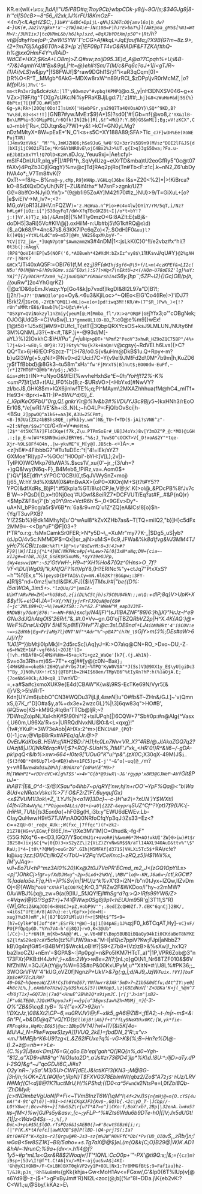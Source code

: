 KR.e:{wI(_+\vcu,]\dAj!"U5/PBD#q;Ttoy9C*b}wbpCDk-y8{j~9O/(s;$34GJg9|8-h'"cl[S0cB>~8^56_/I2xk,1J%rFU18KmOzF-<4n7j<lLAgHZ$C;`,}1U#Y'&4DC+Dp1jL-qN%]SJ6TcOQ{amvl6o|h_dw?4~}OK(#,Ja2)V7gkxF!x'~2TW}m4;e~)Nc10B=F|hJ!E>b&T%}l(AkEp6a_gM5$[%N1=WtM>V:/3UH1ivJ|tcQVMmL&b/h6[kp]szd,=8qXJbYOtXm}p5O^+|Rt`/h?vt@|dhyHoe(oP-;2wW!SYW'T'cCG>Af#kqL+JqEfaufMa;j?X9B(G?m~8z.9>,{2+\?m7Gj5Ag$6T0h>&3*[p`z|!EF09pTT4vO&R!ADiF&FTZKAf#hQ-h%@xxQHmF4Y^uRAiD-WdCE*HX2;$KcA+LO8m)>Z$.$*Q#x*w;zoijD95.3E)d_A@a?7Cpqh%+U;i&B-^7/&)*4*qmhY4)#'Bx&9gL|^It=@}ehlI:!Sm/T*(M/c&Pq6c?aJ+1[I<gTJR~(1}Ai(vLS_)w&jpy*|fS8FWJf]$^raw9DGhI1S/;i1"i<aR3qCqm[0)=[tR%O<R^T,_MMgb*6AkG~MDXw8rxW^n89\rRCl_$zDPp\jvR0rMcM$Z,|o?MfpIU$s`|JRv('S-mn<tPn3xr2g`&dc`#zkA:|lT'y8Owmzv"#vpbq!KPMPQ`@o.S,,y|nH3DNXSV046~g+xVZx>]19F/tg^T{X[g7sUKc:Ni%yPRaKBJjLgd:7];'z]##;_`hj}&8<zWuHo#&dj5S{%}8bPtx{?[{HFJQ.##lbB?Gg~yA;Rk>|20Qq!0Do!I]sUmX{'H$ebPGr,ya29Q7Ta4QVOsADY}\SQ*^9KD,B?Yw\8d,83<s<!!T][`GNB7#yw.MvE:r$9}A*)S)?sd0['#!|Gb=nf{@vo8,`Z'YX&1lB-Bx\LMP%i~5)GMipPOL/r6Qfk!IN]2b|}R[,&!^=Md}?:Y.B0}GS&mM[];Eg;wV!zKCX",CuJ=`mbIr['Rs<,CDJtqn&q7?W}+y&!:>kCf=GN0yLMg?nDzMMtyX=8W=pExE*'N_C'I<s+s5C=XY188A89;SFA>TIc`_c7F}w3H%Ee(XoWEPujTXR)[J4mv9zYVk$'_^M'^%,JmWJZHO6;hSe9JuG_%#8'92+3zr7s5B9n9(MVsz"DOI2lF&JS{d|bXIj1jC902iF1Ie;*KrG&YbNR0vE\ojC4Bx2%J>%UT.g{I>q}3gS5Owa;?Fa.u-nEJb8Ix0x7Yl!Q7OlD<KzW\8`DJcy_Yeuu9xj=|Ae!:cfyI-mSlF4DnUUR,pIq,yF|]/#PR*h,.SqVyIUzg~e\XrTD&mba)tU2eoGfRy5"0c@t07fAXv}4PqZb3Ojl|GqgY}%nv@c]Td]RAq2pjRo(Tn#Tb<F:z1c|.k~nN2,Z6'ubDyhVA4o*;,V7Tm8#vK(?QxT!~=f8/q~.B%`ns@~y,cMp,R9}WANp.VGHLq(J6bx`:I&s=Z20<%2]*|>!KiBrca?kO-8SdXQxDCyUh(NR'[~Z<Ch9>U&if4thx*'M7snF>zgnk/UZ?G{!=8b!fO>NJyi0.Yn')>"(9@b1i95ZoAY]M42fI70#Iz_}NU}>9/T=GiXuL+\[o\?|e$viE)V->M_lv?=;<?-MG,oV{oR13(JiHV.nFQZW`)='z.HqWua.n^Pio>#c4v4lw}DYiY/rM/5qT,i/Nz?h#Lg#f|iOz:i["}S38qyFqT/dW<X?qTBcGKZ8t~I|/o*t<bY!?j:!]%Y.k)T}z_kb[/&`Am(8|{%MT\y0mzO<G:8AZ!t:E{sBj&-doDH5|3aRi}5Vc#KIV@j}.oxHiIM-n:Ub#bj5\fG1k#RQ@s\d){$_aQk68/P*4nc&7s$.63KK7IPc6qZo)<7;.$OdH]F0`&uu}l?k()#Q$j=YtVL4LdC"m9~m57|@#n_VH2S6qxM\byV-^-YCV|I72_j&+_*]UqN7pt0^$Awmzmm2W`3#4nDM|1<:jsLkK(C}0^!!/e2vbz#x^hi(?`0t3b(}:mAqg\(RP8"QoVI4!EP[w5(NOF('6,*AOBueh*42#XdM:bZxIz^vy8$\1`1tKsvJ/qU#Y`}@2%gAHrr-|?BrK?&HC`x"JTi40xAQ5F:=OBI761(f,M.ez;*j)9F(`dWIhj$gf6<@\5+f/L>m\4czKPEf&>LI2c(N5u'f0(M@Nr>&!h9u9Gmv.si&^E0x\):S?]>Wq<7\nEktU=z<(/HQn~U78oE9Z'lg}%uY:YA]^]{Zy9hCHrf2xm9_%{JjnuGQBO^rGMa&rshIn4`S6y.[hp``;5ZP~l2}{)Gc)OB/p{h,{(o*uRw"]2o4YhGqrKZ){|@z1D&6pEmJk\ezy:Yp[Go4&k]p7vxd!]IkgDI&8I2L97a"D]B?\!;[j2h/`)=J7!'IUW6QIlo"p`o=Oy&.<6u3&KjiLoc>^~QIEo<ElG'Co4(IRe)>)'iDJ7?ISrk!2/|`IGrO6,-2YEh^QMQ1)<WL|o=x[o+]pd!iwq3M!!KR/#>(7^$R_)Pw%_)<{!?rUn^sMMtrE6$/Bswb]%{1>U@z\#+\4-"OSXpY=QViNokzyl1nZmiy{yeuM[@;M[Mmba_fl"/X:>a*OR@F|GE`jYfx3;o'"cOBgNek;OJOGjUdQB-=C}Vu$w[L`1J"gmmeUL1(D-8D`_?::c0@e%m9]}wE$x![$1@t58+1J5x6[]#M9>DUfcI_T{stT{|3QbpQRXYcsOS+ksJ9LMLUN./NUty6hf3M%QNMLJ3?{~#<#,T&P.)j+-@93d/M[-aYL}%}2]OxkhC:$)*HXPu"_f=j*uI`Hp>pDT+'%Pmf2"PeoV^3xhwR_HZ9oZQC75BP"/4%+l7j+&>1~wEU;5_OP}8:72}?6ty%^9x{k7k+BaQm!V`@cgsy{~RdVEI.h6Lvs({>C?QQ^Tx>6jH6!EO:PSzcz-T"[:H78/o0.S{v&uHm@DkB$1u.Q+Rpy<-m?b}uGl3Wg{+5,qNi!>@Nv0>d2:Uci:!7C=Y{v9e!9JM!Fd2d\0M^7b9m|h,KuZD6;y$fTfBbbd}@8Gk3~tu58m"xH`a^fw'FjMrxT5|B]nut$;BO00dw-EuPf,~(r*]27HT6F*Q@Hb"#/p$j;,W53-&ia+zMtD!`IN>+uNyoO&9fEI(%wvheHxh*Se^E~0h/YoHf!?2%-K%<umP7[it1jd3+t*(AU_IF0%b{B;z-$URsVO>[<HbYxd[#NwVY?zl/bcJ$,GHK8$m>IQX6jinlw!TE%;q;Pl^MAym\2MXAZhhhua(fM@hC4_mITf=He93<-8pr<i+&11-*)P=8WU^d/0}_E.{_lGpIKeO5FbU"0rg,Q[.gnkrYir@%1v&b3#%VDUYJ3c9Bjy*5~)kxHNh3/rEoOEr10$,*/e[wR[:VE'&h+:i3_N}L;~hO4LP=:FjQlbOvSci|h-<BSu`_2]ppwOQ^a1k6+=aa]K,A3U=25CPmt;<8-]9JUa{ZXz4bBShs8QE_:yFkb}y,wm^)N&_TU~f+TD(S-jAi?sVN6^z"-=2[:Nfqm/$$wJ^CE`/G<fr=V*`#eHtn&[2$*'4t5KCTA?]FldCKqe(f7k,Z\u.PTPmSoEr#_UB]J4oYx)8v[Y3mDZ^P_@:*MO)@iGH,:;|p_E-w(W4*K$NN9wiekJERY`e`$.^%&;J_7uwSO^cOCK7>V{_D!xoA$2Y"*tqe-Xjr~%9L$8Ff4Q4n,.|w~ykvME^V_M[y@].JB5cb-<`=}A~.=<z[hE#>4FibbbG7"#Tu1uDEc:"t|"4!=lEk/sYZ?GXMoe"RI)yp7~%GOc!"H0Opl'-bYH:]V[L);2v|}-TyIPlO}WOMkp76!uWA%.$scs1V_xu{0'~jr_;{3/uh=?+)gQ&!wy{N6q~F}_B4Meb6_!PiRz,va=.Aom0$+['}QV'|&E[dfh*.sYPGC'0CB\I((,t5qJVWySnZ<moj)[j65_W:hY.9d%Xt&M(0&#tnBwAX>{oP0=XKOn)M+S{t?t#Y5??YPO)&dfXdRs_B)jP[^.#5[kpIa%GT/8\o)CP,le,V@;k'.K(>ol@_&PDcPB%8fJv7cB'W~>PQsDI|D,x=!t0Nj0eq'#UGwf&8eiRZ7*DCFVUT/Eq?at#F,_#&P{nQ}r}<$MpZ&F8vj7'{b`;q0Y\9rc+VctR6h`5~,0<9GEv>Dy*-uA*NI_bP9cg/a5r$V6B*n:`6a&:9+mQ`u1Z^ZQ[eA&lCs!8[o}$h-{Yq/T3uvPXB?Y!Z2Sb%}@dk14MhyN]u'O^wAul8*kZvXZHb7as&~T[TQ+miIQ2,"b}]H}c5dFx2MM9=-<<Dp*uF"@F|03+?l*TR"o.r:g:.fsMxCamkSr0FER;>N*y5D~\_=XuMr"my77K-_|$Dg5_uS|yb?(dJpO/4v5c:NMMDP$=Qx|)sr_ajN>uM:S+6c9,JFWa&%k*8d\fvg&VJ3MM4TJyHc7%CBI`1Io8W:%kT\*]@">\v"8sEwrM:8=3!4J>#?F}9|\W]!Ii$j{*L*4}NC!NKPHcs#p[+%Lew>?&(0[3xN*aNq;DN={cia~-xIJg#=4!bB,JGjX_GsEK$K5xuM&,*syY19eOJPp,{Wy4esvw]DH":~52`'GtVwH-,H9~t^XH%Ho&7{Qz^0Hns>O`_`7f?VF<\DU[Wg09j"k,kNfQF?%t*\VpY8,(H?ERINc%"y+ctJq7"P!xXxS?~h"%f{Ex,s"%`)peysD{DFTAI&\Cy=mN.6l62K?!BG&pw;:3FY-A`]R1jS"nd+0mz!|w!tdI&@KJFJ]{$i*VjTMxJr#|"be{{D%:(5aiWOA_3im5+`>."lzQUo/2"|mmIA-UiWT!ARvPH=ZHl=*hU58sG,z{i(DL%C5tjh)s75C0U04kN:;;m\Q:`+dlP;8q}V>UpK+X$$y!%+e!O4\JA=1=`X{/YN[jyjrFrFJ9QsN@o{69#(~jc'2NL$99+D;~%\)ew#2fS0::7v*&2.F"WWeH^M_eap3V3YE-9NDWB!y7GnVj876:'>~HN~P8h}`sxc\y/N4l]FI^\sJ1lBAZNF"89)6:}h]jX}"HrJz-!^e9GNu3dJQhAtqOIS'26Rr*!."&_#t.0*Vv~gn.G0'ojTBZQ*RbVZ2p|H^X.4K{AQ:}@=WeF%DrwUl:Q[$lV~$5HE\%p8\!E(7HvI"7I.@c:3sLDE9na!+LJ`4ibMhBkt'4'i$C0V:e~=>sZd`m`b|Eg<Fr]aMg7l}0NT'Nf"*Adr^%^~pBA7^(h7H_\9`GjY>m(:)%;DEs#aW>6/J[iY|?1U0[P^*})bMtji0lpMk}I=2d5rcSc]\Aq]yJ=K:>O7a\q@CN+RO_>Dxo~DU,-Z`-u$=HW2E+1&F-vgf6h&(~2OJE'lI>{!vh.rNBAf8>G{4M$H%Hm=45+a;k7i+gz2_WaQe'[k7{.(j.Ah1N}-`Sv=o3s3Rh=m)6S~7T^+<g[##[y@(c0N~B`a8};{4M#&Rhx=okeBk!26HQ\uhPrbs7t#]~%TPQ'KyW0V9A"*J(Ss)V3@9XX1y_E$\yU|giDc3?^By_J}N0h/UX+!rC5}{@TBP1b=2H4I$68en/TMpVB6^%tIyXn?hP:h(%]aOjA.E;{7oeNbSH0Ck;AJ0<qB_1T`wnVD-=,+a#$a#c}xmoXUK9e{E4d(CBAW"K{w&\9RS-EcTKe69N/Vyr5[&{[rVS;>5!s\RrT-Kdn[UYJm6(ubbO"CN3#WQDu37ijLjI,4*swN*|lu"O#fb&T~ZHn&/GJ.\]~'v)QmnxS,i}7K_r"D]O#a$y,a%+dx3e+2wzcGL}%|\3]6qw83q"\>HO#B',(#Q5wo]KS=kM9G;#Iq6n'TTCb@ljR;~?7DWrqZo)pNLXsI<hK#S\90hl^!2+tsIUPqh[|)6CQW+7"Sb#0p:#n@AIg{^Vasx{,U60m,U96Xa'R+s>|URRQdNvxNU@0:&<L<qxg}!"{1v#;YKuP:=3W73eAob|AHXx:2^m>)EN`C1%8P_{PQ`1-0(-1,jcw;@VIpB8rRx#AP*Eq)q|Jr.@>?OvEtJKdKbsB_H5W:sfi#H2BD:i'H]1;h;0Ln7Nv<VR_X?"4RB/@.J!AkaZGQ7q2?UAzjt8|J(X]NkR6rqc#V{;$?<ROf-SUoH%,7tMF'.i"xk_<HR'0!}R^&!l6~/-gDA-pk\p<EnA>qQ<&lb%>xw>664+I0te9['UOuG"K"u!^p&".(zX0*C;X30qX-49M)J$`i.{S(3f0B'*8V6Up7l<Q<#E@)eh+x1FC5)p+I-j'"~&^o[~uq{@_/`m?y+v#8&*`vew8xb$uZ0%hj:B96Xro^{n0%H(E^M9>?M{TWWnP1*=rDDrcVC>K[g%T$S'=>4>^G{b*@9swX\~J&'rgypp'x8R3@GJWeP~AVf`Git$PuJ=-ihABT:|E&_0^4-:S/@XSau*o4ihb7~p/qRY['nw;hj'n+rOO'~YpF%Qa@<"b!Wa8Ud<eNRatxVskci%>7`!`O&F2rZ1F{.6uyqufGx)<x$ZVUM1I3ok\*Z_`LYJ%]s<o1W]3Dc}~-c-)H'w2\+?xUN`)Y$WXt!)(4[t<l3h`AwVy%L!^POigox0ALLs/Qt+i>aU|{22Z-&eyprq`SUZ^Cf^?Ypt)7f9{UK:{-(HiH#_TU\b|(s3Eon9a*{+hF0Bg(H_i3b:y"EWU6dEWEv:Lb-CIayQuHwwH9#57TJW\nA0Q0NRfoCfqYp3qJ:}Zs33=Ez<?c=+zq`U~0!_re@x_AUk:;W(fxc_|7ffqc")(F<zk2-21Z78{HG+v\EG`w;F8l6E,In~'{tXe3MV1M]O=0hud&;-fg-F"{55G:NXq*6~e<D3,IGQ7/Y$o`CXWJ1r+ovoR#j%&wm#6*7M+AO!vkUI'ZW}0>iw)#t$rIB2S8<)ixj&C{*w|0{D)3<xS2yZZ\|2{ViZ)ZYvNw&R$$N/aTl14AXL94OAuD&ttv%"\$"RaU;]*4~[t0\*?QMW}>ouGrZG^.GIh|M5MFAf[d371S]VHLXi5Tc5$`+RA\rc!e?k@*iuq:}zz:[OI}Ct;!lkQZ</TbU~V2Pq'tVCeKn:c]~zRQ,z5]H$1Wii%x,[M'yJAq>-vJi+Eo7U<hP^mz3Al0%20}Kx@2t0J7VaPR'ECmd\,,m2_J<[zGQ1OpY!Ls><pj")OhkCj>!gr=`yfXdDJMxg^~2p>5LoG+2%KV{,\MBV^lo@>-KH,J6a6w`-/ctl,kGC#?%]adeIa5e.F]q,Hh=}P%Sv|m|1HU)z^k%v*X't3>i2N+/b"n0tJyx+lZQw,lIZvDmOj<@[AWbj^`oU0"cX%kFlqCO0?k`{;KrO,3"\RZw2F&WKDoo/i"hy~z2mMW?0AvWBJ%(x@_zw+9(a(9[IIU,_5fJQY!E*jl#hSg^d?q:>Q>IRfs99YW6/Z><#Vqw]@]G!?Sg$?:r}+?4:@Wwp0Sg8j9p1<hEU*Um95R'g|3T11,S"R){W|,Gfc`iZ&KqJOD)6<BN$CJ+pZ,HobP9V'";.8ed[ZcQH0Zf.7.dEK"6qnCj}2BK/,<4iGsI"UFE|#/8|AU7u}:e:\rGpFx>}de=H|-xug}Yu3R)mM",k{|8J^D197iMluU)f>r|5M@t$^TS<9=[h7=Cylk#^0[Jof"d#";ESrFk!*@W)~ig|1[04pAE;1J%`q:jF0,,k6TCqAT,Hy]`~vC}vF/PU{PfQpQpGD."%Yn7V4-h'dj8QJ}rvO,K<3@Ub"[/Cc}~);*r6N(R_m{Kb=5A@@'#L._w.V6<NFt\Bop5BUBQiBQaQy94kIi0CKdaBeT8NYKE$Z{lfa5Z9cQ?cAY`5cfo\{tz%FU\W9a>a."M-I|s!Q\c7ppiV?Kw;FJpi|aNbbZ?kB\0g4njfG#5<B4BMY)$WrckLoB!#?|S9<Z7b8*(Vz)zB>&%sXw]!_hx1Q?ba2IxoCZU+nEm'=$GPA$~:|#p0pgl=n&Po5IKM7HTcT_a)"|1P,VPR6Zob@3"n173FXr}PKB:tH4J*xH';}+x8n:2Wy>wBe=2I(?;*]nL;o}gO\N1_Nr68TZF010&$6VNfZhIlW.=3QJ{A{tY@y%W=63$#oP&00KxUPyM;u*"XitN*#:\U8L%#PK36;;_3WOGrVFW''4"kUG,oVZ0f]Ngn*zP+UkV>&7g{:g,|;d\/AJ9,JzjW`Fuix.!VY]]bsFXp$o#P7Zc2LRW?40~DGZ~hQeeeaW/Z)R!CsIh0YmI67;YNfhwrr8JAk'5mD>7~Z1b5&0dCfu;dAt^IY:ye0[4h8c)L%,},eAmbFo7Hzw}2yU3$hxL&]5)\U#Xop3,\z|G8EdNuV['Z<UBKa'K<j(_%@n^7<`l`Y0jT1x}=GQTJh|(7aQ"<HnuE^2B%h2Q*s9iymJC.|r[j'J>im"|xB2~[F"uGLTE@0;J2QcHTkpyuJxFj=w}p[u^3EgvsIaw%Zh<MUMj_`=}(-3:-Q%"ZB&5\cq$.tyB=`%:[{"e>X7>92kn'-\'DXzJz,\08&Xt2\CP~6,=u0RVJV}@;F~xIk5_gA6@ZlB<;fEA2;~t-/n|r~m$<&:5h"P(,=b&DD@qZ"vQ[YD(`$Ell6jB!|A&}f+t^FfLy9NeXUkx0KC;[W,yk*fie-FRFnqkka,Hq#b;E6$5|@uc:1Bbp`0V?4)?wl+lT/{&l5K[4o-MU:AJ_N=PlwFwpwS)zyA]])VUQ_2kE}=fbdDN_2'R:;x"v><mJ'MMEjb^K6:U9?zg<L.&Z62lFUxe?q%-vG>K${%;B~Hn?e%D\@-I}.2+z@=nb=+>Le-{C.%y3|J[exi<Dm]76=G/,q6o.Eb'epj'gah^Q(]RQ{n%,d0~Ygh-"812_a"XD9>ill#8^q^`NlO)uta2D^_a'Js#zr73@D4'jIp*%K\d.!8U:^:/ljD>aTy.dPi-2SQ]&g*~J"qcGDJ!6C,Ji#s?O2y`nR~.'ySa'.M3/5U>CWF[dELJ&!ctIKF!3(KN3-;M@BG-|3H}h;%OK*Z/L(#Ql[o^,!RpN}T$FXVG378EblmWt(qbz2/Zo$"A7`2jS'h`Uz/LRVN#Mrf(Cl<d]8@?K?IuctMrU,H/%PShd;{(D0<a^5`FwnCW`2Nts*Pe=l,0f*Zbi8Q*_b-'ZhDMyii;\[c>tNDimbzVgUoN[P*_Fi<~TVmBInzT6W{\qM^l`|4f<2`v*J}*`S{n{mHj@=n{O.cYS[4unA!"4-9t'q7\6)|~X01~>4!#1CKqXJF3{Kv$~,GQ)b{.<2c\yD_T-|JCbp//-LO!Y8wc!;Bcv<P6+=}[?dwS5Z\r{u?T*A7>o^]|CKo:f;BoX!xb?,2Bp|\32enA.lw#o5?N$=`fM<}%w]GJPs5y&asv:,[c\~;yFLP-^%#Zts6Wdu6b9DTe-h0|[]V;Jx5dUGt!\{1|]z<WdvQ4S`$-~;,%[,?DoL<3+p\#$5L$lQO.rTsPQz6&1sAEB0(]>#'BcwtSGBz6[i;r;(|"P(K.K*tAfefc[|awMJQB^$@]P(lBD-\QA~prj?S(;Ia?8t!0#FEf"K+Xq3s~r2[Qrgv@#R~Js3~sz{m%2W^H0HFfC*Db(*Pv(UD_OIQv`S,_zRb/]n;!w0aB<5w8SZ1K[~B9/5aho++s.Tg7aX@@$]eL(m{Q&k{C;O}B29@|W)K.AD1&hAI=:NrunC;%9a+{dx<>.h1l4@f?1y5~#p^mL1s<Qxr&R8$2Woajv/]T'*lQNL:CcO0p_+'"-PX'@ti9Q:s\;|&;={_`{cz]m?i9sp+|53v\I!@f"t.C!A6[Yx/>MI+-aj{uc&vA$]4KI-'Gh@yX1HQN9>/F~CxLBH)BXT0qkVP2vy1P+8OL|Nx1;7r8MMGfBt$;9=Faf1au}hz-T/&JR;pJs_'RhT&u8mMs`{gKk{khja+Gw<MoH1Av<=FGxw/,G'&Ip0{6T%lUp)v[@s6Yd9@-z-($+">gPxByJm#'R}NI2L<zoc(@;b[(%r"8I~DDa.j\K{eb2vK:?C<W1.;u,@Sby/.kKAz>E\